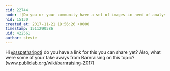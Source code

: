 ```yaml
---
cid: 22744
node: ![Do you or your community have a set of images in need of analysis? ](../notes/sspatharioti/10-31-2017/do-you-or-your-community-have-a-set-of-images-in-need-of-analysis)
nid: 15130
created_at: 2017-11-21 18:56:26 +0000
timestamp: 1511290586
uid: 422561
author: stevie
---
```


Hi [@sspatharipoti](/profile/sspatharipoti) do you have a link for this you can share yet? Also, what were some of your take aways from Barnraising on this topic?   (www.publiclab.org/wiki/barnraising-2017)